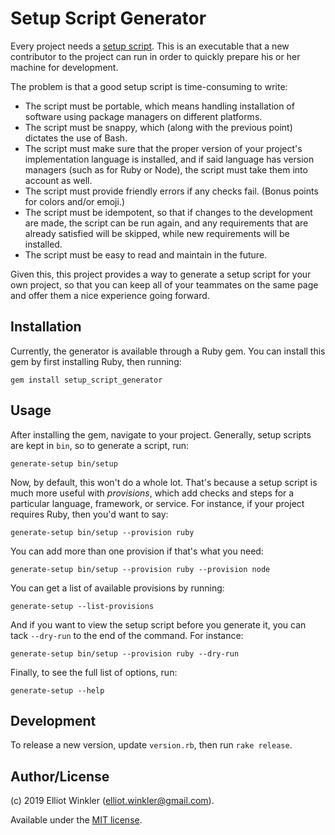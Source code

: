 # Setup Script Generator

Every project needs a [setup script][setup-script]. This is an executable that a
new contributor to the project can run in order to quickly prepare his or her
machine for development.

[setup-script]: https://thoughtbot.com/blog/shell-script-suggestions-for-speedy-setups

The problem is that a good setup script is time-consuming to write:

* The script must be portable, which means handling installation of software
  using package managers on different platforms.
* The script must be snappy, which (along with the previous point) dictates the
  use of Bash.
* The script must make sure that the proper version of your project's
  implementation language is installed, and if said language has version
  managers (such as for Ruby or Node), the script must take them into account
  as well.
* The script must provide friendly errors if any checks fail.
  (Bonus points for colors and/or emoji.)
* The script must be idempotent, so that if changes to the development are
  made, the script can be run again, and any requirements that are already
  satisfied will be skipped, while new requirements will be installed.
* The script must be easy to read and maintain in the future.

Given this, this project provides a way to generate a setup script for your own
project, so that you can keep all of your teammates on the same page and offer
them a nice experience going forward.

## Installation

Currently, the generator is available through a Ruby gem. You can install this
gem by first installing Ruby, then running:

    gem install setup_script_generator

## Usage

After installing the gem, navigate to your project. Generally, setup scripts are
kept in `bin`, so to generate a script, run:

    generate-setup bin/setup

Now, by default, this won't do a whole lot. That's because a setup script is
much more useful with *provisions*, which add checks and steps for a particular
language, framework, or service. For instance, if your project requires Ruby,
then you'd want to say:

    generate-setup bin/setup --provision ruby

You can add more than one provision if that's what you need:

    generate-setup bin/setup --provision ruby --provision node

You can get a list of available provisions by running:

    generate-setup --list-provisions

And if you want to view the setup script before you generate it, you can tack
`--dry-run` to the end of the command. For instance:

    generate-setup bin/setup --provision ruby --dry-run

Finally, to see the full list of options, run:

    generate-setup --help

## Development

To release a new version, update `version.rb`, then run `rake release`.

## Author/License

(c) 2019 Elliot Winkler (<elliot.winkler@gmail.com>).

Available under the [MIT license](LICENSE.txt).
